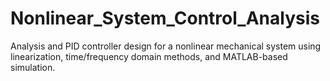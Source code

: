 # Nonlinear_System_Control_Analysis
Analysis and PID controller design for a nonlinear mechanical system using linearization, time/frequency domain methods, and MATLAB-based simulation.
